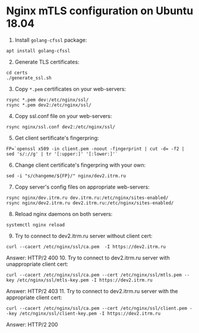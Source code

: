 # Nginx mTLS configuration on Ubuntu 18.04

1. Install `golang-cfssl` package:
```
apt install golang-cfssl
```

2. Generate TLS certificates:
```
cd certs
./generate_ssl.sh
```

3. Copy `*.pem` certificates on your web-servers:
```
rsync *.pem dev:/etc/nginx/ssl/
rsync *.pem dev2:/etc/nginx/ssl/
```

4. Copy ssl.conf file on your web-servers:
```
rsync nginx/ssl.conf dev2:/etc/nginx/ssl/
```

5. Get client sertificate's fingerpring:
```
FP=`openssl x509 -in client.pem -noout -fingerprint | cut -d= -f2 | sed 's/://g' | tr '[:upper:]' '[:lower:]'`
```

6. Change client certificate's fingerpring with your own:
```
sed -i "s/changeme/${FP}/" nginx/dev2.itrm.ru
```

7. Copy server's config files on appropriate web-servers:
```
rsync nginx/dev.itrm.ru dev.itrm.ru:/etc/nginx/sites-enabled/
rsync nginx/dev2.itrm.ru dev2.itrm.ru:/etc/nginx/sites-enabled/
```

8. Reload nginx daemons on both servers:
```
systemctl nginx reload
```

9. Try to connect to dev2.itrm.ru server without client cert:
```
curl --cacert /etc/nginx/ssl/ca.pem  -I https://dev2.itrm.ru
```
Answer: HTTP/2 400
10. Try to connect to dev2.itrm.ru server with unappropriate client cert:
```
curl --cacert /etc/nginx/ssl/ca.pem --cert /etc/nginx/ssl/mtls.pem --key /etc/nginx/ssl/mtls-key.pem -I https://dev2.itrm.ru
```
Answer: HTTP/2 403
11. Try to connect to dev2.itrm.ru server with the appropriate client cert:
```
curl --cacert /etc/nginx/ssl/ca.pem --cert /etc/nginx/ssl/client.pem --key /etc/nginx/ssl/client-key.pem -I https://dev2.itrm.ru
```
Answer: HTTP/2 200
